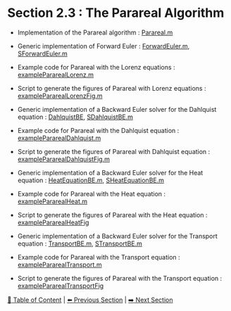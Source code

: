 # Section 2.3 : The Parareal Algorithm

- Implementation of the Parareal algorithm : [Parareal.m](./Parareal.m)

- Generic implementation of Forward Euler : [ForwardEuler.m](./ForwardEuler.m), [SForwardEuler.m](./SForwardEuler.m)
- Example code for Parareal with the Lorenz equations : [examplePararealLorenz.m](./examplePararealLorenz.m)
- Script to generate the figures of Parareal with Lorenz equations : [examplePararealLorenzFig.m](./examplePararealLorenzFig.m)

- Generic implementation of a Backward Euler solver for the Dahlquist equation : [DahlquistBE](./DahlquistBE.m), [SDahlquistBE.m](./SDahlquistBE.m)
- Example code for Parareal with the Dahlquist equation : [examplePararealDahlquist.m](./examplePararealDahlquist.m)
- Script to generate the figures of Parareal with Dahlquist equation : [examplePararealDahlquistFig.m](./examplePararealDahlquistFig.m)

- Generic implementation of a Backward Euler solver for the Heat equation : [HeatEquationBE.m](./HeatEquationBE.m), [SHeatEquationBE.m](./SHeatEquationBE.m)
- Example code for Parareal with the Heat equation : [examplePararealHeat.m](./examplePararealHeat.m)
- Script to generate the figures of Parareal with the Heat equation : [examplePararealHeatFig](./examplePararealHeatFig.m)

- Generic implementation of a Backward Euler solver for the Transport equation : [TransportBE.m](./TransportBE.m), [STransportBE.m](./STransportBE.m)
- Example code for Parareal with the Transport equation : [examplePararealTransport.m](./examplePararealTransport.m)
- Script to generate the figures of Parareal with the Transport equation : [examplePararealTransportFig](./examplePararealTransportFig.m)

[:book: Table of Content](../../README.md) | [:arrow_left: Previous Section](../sec2.2/README.md) | [:arrow_right: Next Section](../sec2.4/README.md)